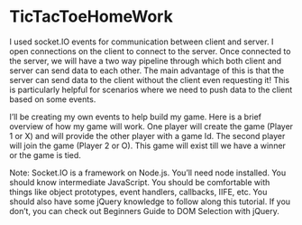 # TicTacToeHomeWork


I used socket.IO events for communication between client and server. I open connections on the client to connect to the server. Once connected to the server, we will have a two way pipeline through which both client and server can send data to each other. The main advantage of this is that the server can send data to the client without the client even requesting it! This is particularly helpful for scenarios where we need to push data to the client based on some events.

I’ll be creating my own events to help build my game. Here is a brief overview of how my game will work. One player will create the game (Player 1 or X) and will provide the other player with a game Id. The second player will join the game (Player 2 or O). This game will exist till we have a winner or the game is tied.


Note:
Socket.IO is a framework on Node.js. You’ll need node installed.
You should know intermediate JavaScript. You should be comfortable with things like object prototypes, event handlers, callbacks, IIFE, etc.
You should also have some jQuery knowledge to follow along this tutorial. If you don’t, you can check out Beginners Guide to DOM Selection with jQuery.
